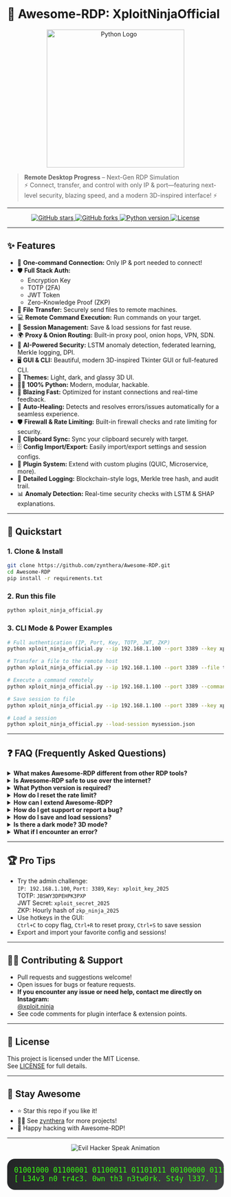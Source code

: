 # 🚀 Awesome-RDP: XploitNinjaOfficial

<p align="center">
  <img src="https://www.python.org/static/community_logos/python-logo-master-v3-TM.png" width="320" alt="Python Logo">
</p>

> **Remote Desktop Progress** – Next-Gen RDP Simulation  
> ⚡ Connect, transfer, and control with only IP & port—featuring next-level security, blazing speed, and a modern 3D-inspired interface! ⚡

---

<p align="center">
  <a href="https://github.com/zynthera/Awesome-RDP/stargazers">
    <img src="https://img.shields.io/github/stars/zynthera/Awesome-RDP?style=social" alt="GitHub stars">
  </a>
  <a href="https://github.com/zynthera/Awesome-RDP/fork">
    <img src="https://img.shields.io/github/forks/zynthera/Awesome-RDP?style=social" alt="GitHub forks">
  </a>
  <a href="https://www.python.org/">
    <img src="https://img.shields.io/badge/python-3.9%2B-blue?logo=python" alt="Python version">
  </a>
  <a href="https://github.com/zynthera/Awesome-RDP/blob/main/LICENCE%20">
    <img src="https://img.shields.io/github/license/zynthera/Awesome-RDP?color=brightgreen" alt="License">
  </a>
</p>

---

## ✨ Features

- 🔗 **One-command Connection:** Only IP & port needed to connect!
- 🛡️ **Full Stack Auth:**  
  - Encryption Key  
  - TOTP (2FA)  
  - JWT Token  
  - Zero-Knowledge Proof (ZKP)  
- 📁 **File Transfer:** Securely send files to remote machines.
- 💻 **Remote Command Execution:** Run commands on your target.
- 💾 **Session Management:** Save & load sessions for fast reuse.
- 🌍 **Proxy & Onion Routing:** Built-in proxy pool, onion hops, VPN, SDN.
- 🤖 **AI-Powered Security:** LSTM anomaly detection, federated learning, Merkle logging, DPI.
- 🖥️ **GUI & CLI:** Beautiful, modern 3D-inspired Tkinter GUI or full-featured CLI.
- 🎨 **Themes:** Light, dark, and glassy 3D UI.
- 🧑‍💻 **100% Python:** Modern, modular, hackable.
- 🚀 **Blazing Fast:** Optimized for instant connections and real-time feedback.
- 🏅 **Auto-Healing:** Detects and resolves errors/issues automatically for a seamless experience.
- 🛡️ **Firewall & Rate Limiting:** Built-in firewall checks and rate limiting for security.
- 🧠 **Clipboard Sync:** Sync your clipboard securely with target.
- 🗄️ **Config Import/Export:** Easily import/export settings and session configs.
- 🧩 **Plugin System:** Extend with custom plugins (QUIC, Microservice, more).
- 📝 **Detailed Logging:** Blockchain-style logs, Merkle tree hash, and audit trail.
- 📊 **Anomaly Detection:** Real-time security checks with LSTM & SHAP explanations.

---

## 🚦 Quickstart

### 1. Clone & Install

```bash
git clone https://github.com/zynthera/Awesome-RDP.git
cd Awesome-RDP
pip install -r requirements.txt
```

### 2. Run this file 

```bash
python xploit_ninja_official.py
```

### 3. CLI Mode & Power Examples

```bash
# Full authentication (IP, Port, Key, TOTP, JWT, ZKP)
python xploit_ninja_official.py --ip 192.168.1.100 --port 3389 --key xploit_key_2025 --totp 123456 --jwt <token> --zkp <proof>

# Transfer a file to the remote host
python xploit_ninja_official.py --ip 192.168.1.100 --port 3389 --file test.txt

# Execute a command remotely
python xploit_ninja_official.py --ip 192.168.1.100 --port 3389 --command "whoami"

# Save session to file
python xploit_ninja_official.py --ip 192.168.1.100 --port 3389 --key xploit_key_2025 --save-session mysession.json

# Load a session
python xploit_ninja_official.py --load-session mysession.json
```

---

## ❓ FAQ (Frequently Asked Questions)

<details>
<summary><strong>What makes Awesome-RDP different from other RDP tools?</strong></summary>

- Minimal connection flow: only IP & port needed to connect.
- Advanced security: optional key, TOTP, JWT, and ZKP, plus onion routing, SDN, and AI-based anomaly detection.
- Modern, modular, and extensible with a GUI that looks and feels 3D.
- Auto-resolves errors and issues for a seamless, bug-free experience.
</details>

<details>
<summary><strong>Is Awesome-RDP safe to use over the internet?</strong></summary>

- By default, there is no authentication unless you supply key, TOTP, JWT, and ZKP—use only in trusted or internal networks.  
- For public exposure, always use all auth options and consider running behind a VPN or firewall.
</details>

<details>
<summary><strong>What Python version is required?</strong></summary>

- Python 3.9 or higher.
</details>

<details>
<summary><strong>How do I reset the rate limit?</strong></summary>

- Use the `--reset-code ninja_reset_2025` CLI argument or enter the code in the GUI reset field.
</details>

<details>
<summary><strong>How can I extend Awesome-RDP?</strong></summary>

- Use the plugin system: create plugins by inheriting from the `Plugin` class.  
- See `xploit_ninja_official.py` for examples like the QUIC or Microservice plugins.
</details>

<details>
<summary><strong>How do I get support or report a bug?</strong></summary>

- This project is designed to auto-resolve bugs and issues.  
- For rare cases, DM me directly on Instagram: [@xploit.ninja](https://instagram.com/xploit.ninja)
</details>

<details>
<summary><strong>How do I save and load sessions?</strong></summary>

- Use the GUI's session save/load buttons, or the CLI flags `--save-session` and `--load-session`.
</details>

<details>
<summary><strong>Is there a dark mode? 3D mode?</strong></summary>

- Yes! Both dark, light, and modern 3D glass-like themes are supported in the GUI.
</details>

<details>
<summary><strong>What if I encounter an error?</strong></summary>

- The software heals itself automatically.  
- Still have trouble? Contact me on Instagram: [@xploit.ninja](https://instagram.com/xploit.ninja)
</details>

---

## 🏆 Pro Tips

- Try the admin challenge:  
  `IP: 192.168.1.100`, `Port: 3389`, `Key: xploit_key_2025`  
  TOTP: `JBSWY3DPEHPK3PXP`  
  JWT Secret: `xploit_secret_2025`  
  ZKP: Hourly hash of `zkp_ninja_2025`
- Use hotkeys in the GUI:  
  `Ctrl+C` to copy flag, `Ctrl+R` to reset proxy, `Ctrl+S` to save session
- Export and import your favorite config and sessions!

---

## 🧑‍💻 Contributing & Support

- Pull requests and suggestions welcome!
- Open issues for bugs or feature requests.
- **If you encounter any issue or need help, contact me directly on Instagram:**  
  [@xploit.ninja](https://instagram.com/xploit.ninja)
- See code comments for plugin interface & extension points.

---

## 📄 License

This project is licensed under the MIT License.  
See [LICENSE](https://github.com/zynthera/Awesome-RDP/blob/main/LICENCE%20) for full details.

---

## 🌟 Stay Awesome

- ⭐ Star this repo if you like it!
- 🧑‍💻 See [zynthera](https://github.com/zynthera) for more projects!
- 🚀 Happy hacking with Awesome-RDP!

---

<p align="center">
  <img src="https://readme-typing-svg.demolab.com?font=Fira+Code&size=24&pause=1000&color=0FF900&center=true&vCenter=true&width=435&lines=%23+H4ck+Th3+Pl4n3t...;XploitNinja+0n+th3+gr1nd...;Pwn+th3+g4t3w4y!+%F0%9F%92%BB%F0%9F%94%A5" alt="Evil Hacker Speak Animation">
</p>

<pre align="center" style="font-size:1.2em; color:#39ff14; background:linear-gradient(135deg,#232526 0%,#414345 100%); border-radius:18px; padding:16px;">
01001000 01100001 01100011 01101011 00100000 01110100 01101000 01100101 00100000 01110000 01101100 01100001 01101110 01100101 01110100 00101110 00101110 00101110
[ L34v3 n0 tr4c3. 0wn th3 n3tw0rk. St4y l337. ]
</pre>